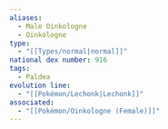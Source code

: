 ```yaml
---
aliases:
  - Male Oinkologne
  - Oinkologne
type:
  - "[[Types/normal|normal]]"
national dex number: 916
tags:
  - Paldea
evolution line:
  - "[[Pokémon/Lechonk|Lechonk]]"
associated:
  - "[[Pokémon/Oinkologne (Female)]]"
---
```

